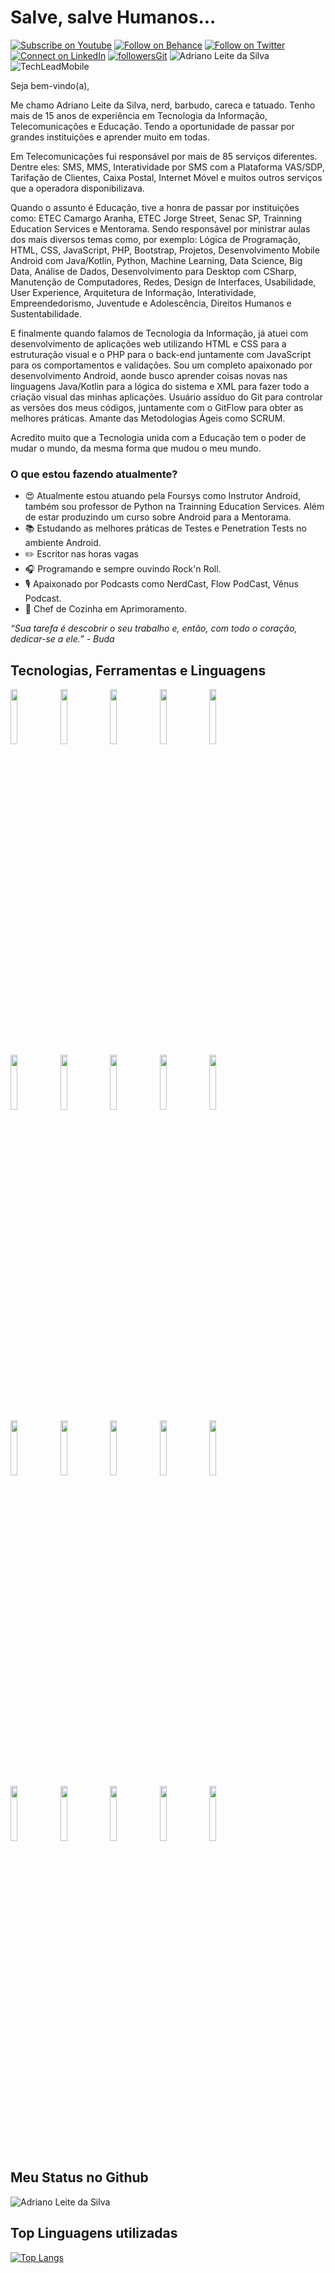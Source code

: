 # Salve, salve Humanos...

[![Subscribe on Youtube](https://img.shields.io/badge/--youtube?label=Youtube&logo=Youtube&style=social)](https://www.youtube.com/adrianoleitedasilva/) [![Follow on Behance](https://img.shields.io/badge/--behance?label=Behance&logo=Behance&style=social)](https://www.behance.net/silvaadrianleite) [![Follow on Twitter](https://img.shields.io/badge/--twitter?label=Twitter&logo=Twitter&style=social)](https://twitter.com/_adrianosilva89) [![Connect on LinkedIn](https://img.shields.io/badge/--linkedin?label=LinkedIn&logo=LinkedIn&style=social)](https://www.linkedin.com/in/adrianoleitedasilva/) [![followersGit](https://img.shields.io/github/followers/adrianoleitedasilva?style=social)](https://github.com/adrianoleitedasilva) <img src="https://komarev.com/ghpvc/?username=adrianoleitedasilva&label=Profile%20views&color=0e75b6&style=social" alt="Adriano Leite da Silva" /> ![TechLeadMobile](https://img.shields.io/badge/TechLead-Mobile-orange)

Seja bem-vindo(a), 

Me chamo Adriano Leite da Silva, nerd, barbudo, careca e tatuado. Tenho mais de 15 anos de experiência em Tecnologia da Informação, Telecomunicações e Educação. Tendo a oportunidade de passar por grandes instituições e aprender muito em todas.

Em Telecomunicações fui responsável por mais de 85 serviços diferentes. Dentre eles: SMS, MMS, Interatividade por SMS com a Plataforma VAS/SDP, Tarifação de Clientes, Caixa Postal, Internet Móvel e muitos outros serviços que a operadora disponibilizava.

Quando o assunto é Educação, tive a honra de passar por instituições como: ETEC Camargo Aranha, ETEC Jorge Street, Senac SP, Trainning Education Services e Mentorama. Sendo responsável por ministrar aulas dos mais diversos temas como, por exemplo: Lógica de Programação, HTML, CSS, JavaScript, PHP, Bootstrap, Projetos, Desenvolvimento Mobile Android com Java/Kotlin, Python, Machine Learning, Data Science, Big Data, Análise de Dados, Desenvolvimento para Desktop com CSharp, Manutenção de Computadores, Redes, Design de Interfaces, Usabilidade, User Experience, Arquitetura de Informação, Interatividade, Empreendedorismo, Juventude e Adolescência, Direitos Humanos e Sustentabilidade.

E finalmente quando falamos de Tecnologia da Informação, já atuei com desenvolvimento de aplicações web utilizando HTML e CSS para a estruturação visual e o PHP para o back-end juntamente com JavaScript para os comportamentos e validações. Sou um completo apaixonado por desenvolvimento Android, aonde busco aprender coisas novas nas linguagens Java/Kotlin para a lógica do sistema e XML para fazer todo a criação visual das minhas aplicações. Usuário assíduo do Git para controlar as versões dos meus códigos, juntamente com o GitFlow para obter as melhores práticas. Amante das Metodologias Ágeis como SCRUM.

Acredito muito que a Tecnologia unida com a Educação tem o poder de mudar o mundo, da mesma forma que mudou o meu mundo.

### O que estou fazendo atualmente?

- 😍 Atualmente estou atuando pela Foursys como Instrutor Android, também sou professor de Python na Trainning Education Services. Além de estar produzindo um curso sobre Android para a Mentorama.
- 📚 Estudando as melhores práticas de Testes e Penetration Tests no ambiente Android.
- ✏️ Escritor nas horas vagas
- 🎧 Programando e sempre ouvindo Rock'n Roll.
- 🎙️ Apaixonado por Podcasts como NerdCast, Flow PodCast, Vênus Podcast.
- 🍴 Chef de Cozinha em Aprimoramento.

*“Sua tarefa é descobrir o seu trabalho e, então, com todo o coração, dedicar-se a ele.” - Buda*

## Tecnologias, Ferramentas e Linguagens

<code><img width="15%" src="https://www.vectorlogo.zone/logos/visualstudio_code/visualstudio_code-ar21.svg"></code> <code><img width="15%" src="https://www.vectorlogo.zone/logos/git-scm/git-scm-ar21.svg"></code> <code><img width="15%" src="https://www.vectorlogo.zone/logos/github/github-ar21.svg"></code> <code><img width="15%" src="https://www.vectorlogo.zone/logos/intel/intel-ar21.svg"></code> <code><img width="15%" src="https://www.vectorlogo.zone/logos/phpmyadmin/phpmyadmin-ar21.svg"></code>
<br />
<code><img width="15%" src="https://www.vectorlogo.zone/logos/java/java-ar21.svg"></code> <code><img width="15%" src="https://www.vectorlogo.zone/logos/javascript/javascript-ar21.svg"></code> <code><img width="15%" src="https://www.vectorlogo.zone/logos/android/android-ar21.svg"></code> <code><img width="15%" src="https://www.vectorlogo.zone/logos/kotlin/kotlin-ar21.svg"></code> <code><img width="15%" src="https://www.vectorlogo.zone/logos/getbootstrap/getbootstrap-ar21.svg"></code>
<br />
<code><img width="15%" src="https://www.vectorlogo.zone/logos/w3_html5/w3_html5-ar21.svg"></code> <code><img width="15%" src="https://www.vectorlogo.zone/logos/php/php-ar21.svg"></code> <code><img width="15%" src="https://www.vectorlogo.zone/logos/python/python-ar21.svg"></code> <code><img width="15%" src="https://www.vectorlogo.zone/logos/commonmark/commonmark-ar21.svg"></code> <code><img width="15%" src="https://www.vectorlogo.zone/logos/docker/docker-ar21.svg"></code> 
<br />
<code><img width="15%" src="https://www.vectorlogo.zone/logos/jupyter/jupyter-ar21.svg"></code> <code><img width="15%" src="https://www.vectorlogo.zone/logos/apple_xcode/apple_xcode-ar21.svg"></code> <code><img width="15%" src="https://www.vectorlogo.zone/logos/swift/swift-ar21.svg"></code> <code><img width="15%" src="https://www.vectorlogo.zone/logos/microsoft/microsoft-ar21.svg"></code> <code><img width="15%" src="https://www.vectorlogo.zone/logos/apple/apple-ar21.svg"></code> 

## Meu Status no Github

<img align="center" src="https://github-readme-stats.vercel.app/api?username=adrianoleitedasilva&show_icons=true&locale=en" alt="Adriano Leite da Silva" />

## Top Linguagens utilizadas
[![Top Langs](https://github-readme-stats.vercel.app/api/top-langs/?username=adrianoleitedasilva&layout=compact)](https://github.com/adrianoleitedasilva)

